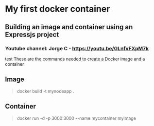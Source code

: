# My first docker container

## Building an image and container using an Expressjs project

### Youtube channel: Jorge C - https://youtu.be/GLnfvFXpM7k

test
These are the commands needed to create a Docker image and a container


## Image

> docker build -t mynodeapp .


## Container

> docker run -d -p 3000:3000 --name mycontainer myimage
